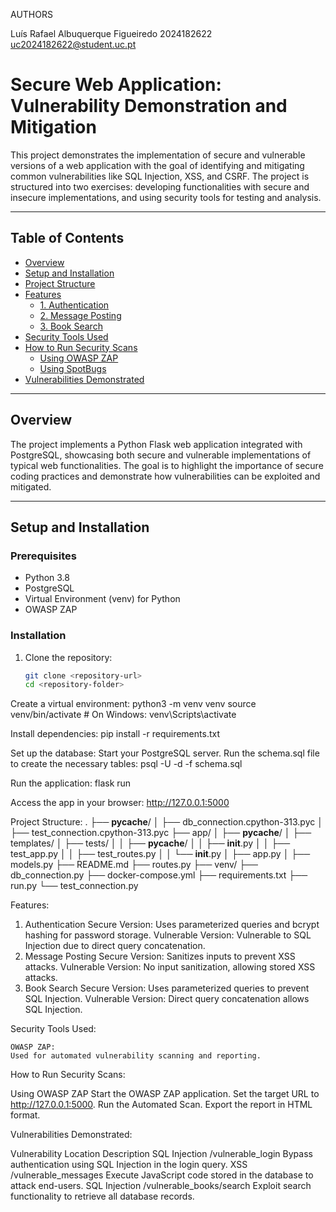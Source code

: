 AUTHORS

Luís Rafael Albuquerque Figueiredo
2024182622
uc2024182622@student.uc.pt

# Secure Web Application: Vulnerability Demonstration and Mitigation

This project demonstrates the implementation of secure and vulnerable versions of a web application with the goal of identifying and mitigating common vulnerabilities like SQL Injection, XSS, and CSRF. The project is structured into two exercises: developing functionalities with secure and insecure implementations, and using security tools for testing and analysis.

---

## Table of Contents

- [Overview](#overview)
- [Setup and Installation](#setup-and-installation)
- [Project Structure](#project-structure)
- [Features](#features)
  - [1. Authentication](#1-authentication)
  - [2. Message Posting](#2-message-posting)
  - [3. Book Search](#3-book-search)
- [Security Tools Used](#security-tools-used)
- [How to Run Security Scans](#how-to-run-security-scans)
  - [Using OWASP ZAP](#using-owasp-zap)
  - [Using SpotBugs](#using-spotbugs)
- [Vulnerabilities Demonstrated](#vulnerabilities-demonstrated)

---

## Overview

The project implements a Python Flask web application integrated with PostgreSQL, showcasing both secure and vulnerable implementations of typical web functionalities. The goal is to highlight the importance of secure coding practices and demonstrate how vulnerabilities can be exploited and mitigated.

---

## Setup and Installation

### Prerequisites

- Python 3.8
- PostgreSQL
- Virtual Environment (venv) for Python
- OWASP ZAP

### Installation

1. Clone the repository:
   ```bash
   git clone <repository-url>
   cd <repository-folder>

Create a virtual environment:
    python3 -m venv venv
    source venv/bin/activate  # On Windows: venv\Scripts\activate

Install dependencies:
    pip install -r requirements.txt

Set up the database:
    Start your PostgreSQL server.
    Run the schema.sql file to create the necessary tables:
        psql -U <username> -d <database> -f schema.sql

Run the application:
    flask run

Access the app in your browser:
    http://127.0.0.1:5000

Project Structure:
.
├── __pycache__/
│   ├── db_connection.cpython-313.pyc
│   ├── test_connection.cpython-313.pyc
├── app/
│   ├── __pycache__/
│   ├── templates/
│   ├── tests/
│   │   ├── __pycache__/
│   │   ├── __init__.py
│   │   ├── test_app.py
│   │   ├── test_routes.py
│   │   └── __init__.py
│   ├── app.py
│   ├── models.py
├── README.md
├── routes.py
├── venv/
├── db_connection.py
├── docker-compose.yml
├── requirements.txt
├── run.py
└── test_connection.py

Features:

1. Authentication
    Secure Version: Uses parameterized queries and bcrypt hashing for password storage.
    Vulnerable Version: Vulnerable to SQL Injection due to direct query concatenation.
2. Message Posting
    Secure Version: Sanitizes inputs to prevent XSS attacks.
    Vulnerable Version: No input sanitization, allowing stored XSS attacks.
3. Book Search
    Secure Version: Uses parameterized queries to prevent SQL Injection.
    Vulnerable Version: Direct query concatenation allows SQL Injection.

Security Tools Used:

    OWASP ZAP:
    Used for automated vulnerability scanning and reporting.

How to Run Security Scans:

Using OWASP ZAP
    Start the OWASP ZAP application.
    Set the target URL to http://127.0.0.1:5000.
    Run the Automated Scan.
    Export the report in HTML format.

Vulnerabilities Demonstrated:

Vulnerability	    Location	                Description
SQL Injection	    /vulnerable_login	        Bypass authentication using SQL Injection in the login query.
XSS	                /vulnerable_messages	    Execute JavaScript code stored in the database to attack end-users.
SQL Injection	    /vulnerable_books/search	Exploit search functionality to retrieve all database records.

